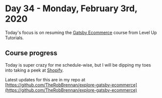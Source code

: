 # Day 34 - Monday, February 3rd, 2020

Today's focus is on resuming the [Gatsby Ecommerce](https://www.leveluptutorials.com/tutorials/gatsby-ecommerce) course from Level Up Tutorials.

## Course progress

Today is super crazy for me schedule-wise, but I will be dipping my toes into taking a peek at [Shopify](https://www.shopify.com).

Latest updates for this are in my repo at [https://github.com/TheRobBrennan/explore-gatsby-ecommerce](https://github.com/TheRobBrennan/explore-gatsby-ecommerce)
